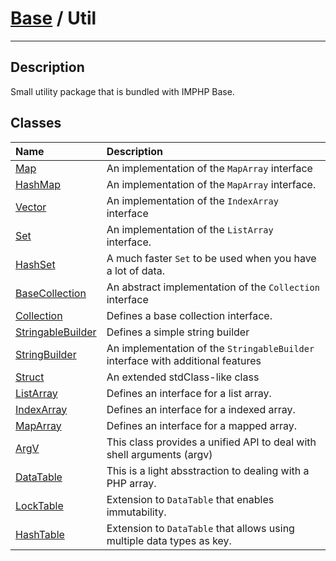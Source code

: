 # [Base](Base.md) / Util
____

## Description
Small utility package that is bundled with IMPHP Base.

## Classes
| Name | Description |
| :--- | :---------- |
| [Map](Util-Map.md) | An implementation of the `MapArray` interface |
| [HashMap](Util-HashMap.md) | An implementation of the `MapArray` interface. |
| [Vector](Util-Vector.md) | An implementation of the `IndexArray` interface |
| [Set](Util-Set.md) | An implementation of the `ListArray` interface. |
| [HashSet](Util-HashSet.md) | A much faster `Set` to be used when you have a lot of data. |
| [BaseCollection](Util-BaseCollection.md) | An abstract implementation of the `Collection` interface |
| [Collection](Util-Collection.md) | Defines a base collection interface. |
| [StringableBuilder](Util-StringableBuilder.md) | Defines a simple string builder |
| [StringBuilder](Util-StringBuilder.md) | An implementation of the `StringableBuilder` interface with additional features |
| [Struct](Util-Struct.md) | An extended stdClass-like class |
| [ListArray](Util-ListArray.md) | Defines an interface for a list array. |
| [IndexArray](Util-IndexArray.md) | Defines an interface for a indexed array. |
| [MapArray](Util-MapArray.md) | Defines an interface for a mapped array. |
| [ArgV](Util-ArgV.md) | This class provides a unified API to deal with shell arguments (argv) |
| [DataTable](Util-DataTable.md) | This is a light absstraction to dealing with a PHP array. |
| [LockTable](Util-LockTable.md) | Extension to `DataTable` that enables immutability. |
| [HashTable](Util-HashTable.md) | Extension to `DataTable` that allows using multiple data types as key. |

